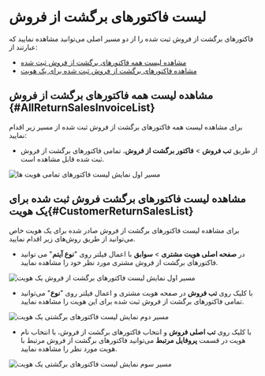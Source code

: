# لیست  فاکتورهای برگشت از فروش
فاکتور‌های برگشت از فروش ثبت شده را از دو مسیر اصلی می‌توانید مشاهده نمایید که عبارتند از:

- [مشاهده لیست همه فاکتورهای برگشت از فروش ثبت شده](#AllReturnSalesInvoiceList)
- [مشاهده فاکتورهای برگشت از فروش ثبت شده برای یک هویت](#CustomerReturnSalesInvoiceList)

## مشاهده لیست همه فاکتورهای برگشت از فروش {#AllReturnSalesInvoiceList}
 برای مشاهده لیست همه فاکتورهای برگشت از فروش ثبت شده از مسیر زیر اقدام نمایید:
- از طریق **تب فروش** > **فاکتور برگشت از فروش**، تمامی فاکتورهای برگشت از فروش ثبت شده قابل مشاهده است.

![مسیر اول نمایش لیست فاکتورهای تمامی هویت ها](./Images/)

## مشاهده لیست فاکتورهای برگشت فروش ثبت شده برای یک هویت{#CustomerReturnSalesList}
برای مشاهده لیست فاکتورهای برگشت از فروش صادر شده برای یک هویت خاص می‌توانید از طریق  روش‌های زیر اقدام نمایید.
- 	در **صفحه اصلی هویت مشتری** > **سوابق** با اعمال فیلتر روی "**نوع آیتم**" می توانید فاکتورهای برگشت از فروش مشتری مورد نظر خود را مشاهده نمایید.  

![مسیر اول نمایش لیست فاکتورهای برگشت از فروش یک هویت ](./Images/)

-  با کلیک روی **تب فروش**  در صفحه هویت مشتری و اعمال فیلتر روی "**نوع**" می‌توانید تمامی فاکتورهای برگشت از فروش ثبت شده برای این هویت را مشاهده نمایید.

![مسیر دوم نمایش لیست فاکتورهای برگشتی یک هویت](./Images/)

- با کلیک روی **تب اصلی فروش** و انتخاب فاکتورهای برگشت از فروش،
 با انتخاب نام هویت در قسمت **پروفایل مرتبط** می‌توانید فاکتورهای برگشت از فروش مرتبط با هویت مورد نظر را مشاهده نمایید.
 
![مسیر سوم نمایش لیست فاکتورهای برگشتی یک هویت](./Images/)

